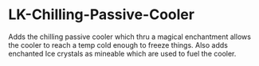 # LK-Chilling-Passive-Cooler
Adds the chilling passive cooler which thru a magical enchantment allows the cooler to reach a temp cold enough to freeze things.
Also adds enchanted Ice crystals as mineable which are used to fuel the cooler.
